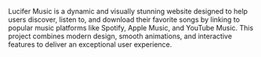 Lucifer Music is a dynamic and visually stunning website designed to help users discover, listen to, and download their favorite songs by linking to popular music platforms like Spotify, Apple Music, and YouTube Music. This project combines modern design, smooth animations, and interactive features to deliver an exceptional user experience.
